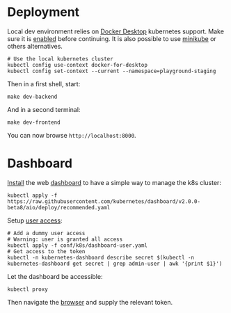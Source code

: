# Deployment

Local dev environment relies on [Docker Desktop](https://www.docker.com/products/docker-desktop) kubernetes support. Make sure it is [enabled](https://docs.docker.com/docker-for-mac/#kubernetes) before continuing.
It is also possible to use [minikube](https://minikube.sigs.k8s.io/) or others alternatives.

```shell
# Use the local kubernetes cluster
kubectl config use-context docker-for-desktop
kubectl config set-context --current --namespace=playground-staging
```

Then in a first shell, start:

```
make dev-backend
```

And in a second terminal:

```
make dev-frontend
```

You can now browse `http://localhost:8000`.

# Dashboard

[Install](https://kubernetes.io/docs/tasks/access-application-cluster/web-ui-dashboard/) the web [dashboard](https://github.com/kubernetes/dashboard/) to have a simple way to manage the k8s cluster:

```shell
kubectl apply -f https://raw.githubusercontent.com/kubernetes/dashboard/v2.0.0-beta8/aio/deploy/recommended.yaml
```

Setup [user access](https://github.com/kubernetes/dashboard/blob/master/docs/user/access-control/creating-sample-user.md):

```
# Add a dummy user access
# Warning: user is granted all access
kubectl apply -f conf/k8s/dashboard-user.yaml
# Get access to the token
kubectl -n kubernetes-dashboard describe secret $(kubectl -n kubernetes-dashboard get secret | grep admin-user | awk '{print $1}')
```

Let the dashboard be accessible:

```shell
kubectl proxy
```

Then navigate the [browser](http://localhost:8001/api/v1/namespaces/kubernetes-dashboard/services/https:kubernetes-dashboard:/proxy/#/login) and supply the relevant token.
